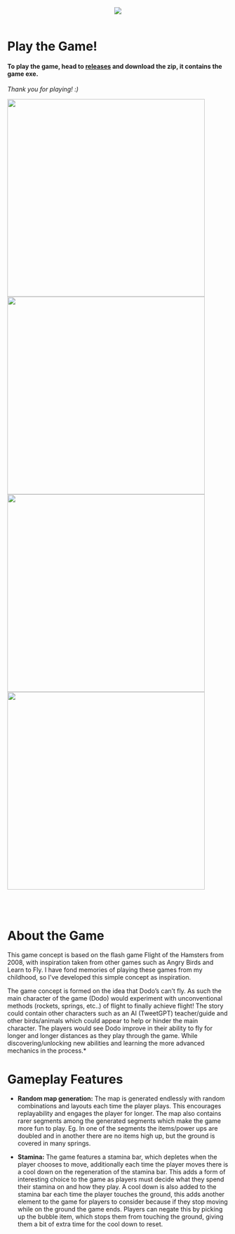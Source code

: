 <div align="center">
  <img src="https://github.com/4-ziz/dodo-fly-game/assets/54356947/b6192c74-2a5d-4cc2-93c6-b021598b4c0a"/>
</div>
</br>

# Play the Game!

#### To play the game, head to [releases](https://github.com/4-ziz/dodo-fly-game/releases) and download the zip, it contains the game exe. 

_Thank you for playing! :)_

<p align="left">
  <img src="https://github.com/4-ziz/dodo-fly-game/assets/54356947/4b3baca1-8d50-4de9-a171-389157c5b991" width="450" />
  <img src="https://github.com/4-ziz/dodo-fly-game/assets/54356947/8d98fc2c-00b3-4f62-814c-13fb438a1aa0" width="450" /> 
  <img src="https://github.com/4-ziz/dodo-fly-game/assets/54356947/6b48724f-d522-4f90-8cd9-e5a73a2e00f7" width="450" />
  <img src="https://github.com/4-ziz/dodo-fly-game/assets/54356947/b557d730-4105-48db-a789-06d396c31357" width="450" />
</p>
</br>

</br>

# About the Game

This game concept is based on the flash game Flight of the Hamsters from 2008, with inspiration taken from other games such as Angry Birds and Learn to Fly. I have fond memories of playing these games from my childhood, so I've developed this simple concept as inspiration.

The game concept is formed on the idea that Dodo’s can’t fly. As such the main character of the game (Dodo) would experiment with unconventional methods (rockets, springs, etc..) of flight to finally achieve flight! The story could contain other characters such as an AI (TweetGPT) teacher/guide and other birds/animals which could appear to help or hinder the main character. The players would see Dodo improve in their ability to fly for longer and longer distances as they play through the game. While discovering/unlocking new abilities and learning the more advanced mechanics in the process.*

# Gameplay Features

- **Random map generation:**
The map is generated endlessly with random combinations and layouts each time the player plays. This encourages replayability and engages the player for longer. The map also contains rarer segments among the generated segments which make the game more fun to play. Eg. In one of the segments the items/power ups are doubled and in another there are no items high up, but the ground is covered in many springs.

- **Stamina:**
The game features a stamina bar, which depletes when the player chooses to move, additionally each time the player moves there is a cool down on the regeneration of the stamina bar. This adds a form of interesting choice to the game as players must decide what they spend their stamina on and how they play.
A cool down is also added to the stamina bar each time the player touches the ground, this adds another element to the game for players to consider because if they stop moving while on the ground the game ends. Players can negate this by picking up the bubble item, which stops them from touching the ground, giving them a bit of extra time for the cool down to reset. 


 
